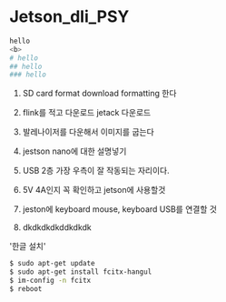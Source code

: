# Jetson_dli_PSY

``` bash
hello
<b>
# hello
## hello
### hello
```
1. SD card format download formatting 한다
2. flink를 적고 다운로드 jetack 다운로드
3. 발레나이저를 다운해서 이미지를 굽는다
4. jestson nano에 대한 설명넣기

5. USB 2층 가장 우측이 잘 작동되는 자리이다. 
6. 5V 4A인지 꼭 확인하고 jetson에 사용할것
7. jeston에 keyboard mouse, keyboard USB를 연결할 것
8. dkdkdkdkddkdkdk

'한글 설치'
``` bash
$ sudo apt-get update
$ sudo apt-get install fcitx-hangul
$ im-config -n fcitx
$ reboot
```

